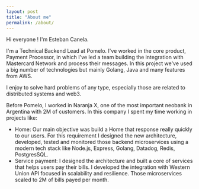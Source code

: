```yaml
---
layout: post
title: "About me"
permalink: /about/
---
```


Hi everyone ! I'm Esteban Canela.

I'm a Technical Backend Lead at Pomelo. I've worked in the core product, Payment Processor, in which I've led a team building the integration with Mastercard Network and process their messages.
In this project we've used a big number of technologies but mainly Golang, Java and many features from AWS.

I enjoy to solve hard problems of any type, especially those are related to distributed systems and web3.

Before Pomelo, I worked in Naranja X, one of the most important neobank in Argentina with 2M of customers. 
In this company I spent my time working in projects like:
* Home: Our main objective was build a Home that response really quickly to our users. For this requirement I designed the new architecture, developed, tested and monitored those backend microservices using a modern tech stack like Node.js, Express, Golang, Datadog, Redis, PostgresSQL.
* Service payment: I designed the architecture and built a core of services that helps users pay their bills. I developed the integration with Western Union API focused in scalability and resilience. Those microservices scaled to 2M of bills payed per month.
